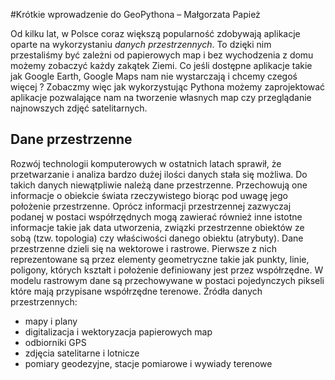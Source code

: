 #Krótkie wprowadzenie do GeoPythona – Małgorzata Papież

Od kilku lat, w Polsce coraz większą popularność zdobywają aplikacje oparte na wykorzystaniu *danych przestrzennych*. 
To dzięki nim przestaliśmy być zależni od papierowych map i bez wychodzenia z domu możemy zobaczyć każdy zakątek Ziemi. 
Co jeśli dostępne aplikacje takie jak Google Earth, Google Maps nam nie wystarczają i chcemy czegoś więcej ? 
Zobaczmy więc jak wykorzystując Pythona możemy zaprojektować aplikacje pozwalające nam na tworzenie własnych map czy przeglądanie najnowszych zdjęć satelitarnych.

## Dane przestrzenne 
Rozwój technologii komputerowych w ostatnich latach sprawił, że przetwarzanie i analiza bardzo dużej ilości danych stała się możliwa. 
Do takich danych niewątpliwie należą dane przestrzenne. Przechowują one informacje o obiekcie świata rzeczywistego biorąc pod uwagę jego położenie przestrzenne. Oprócz informacji przestrzennej zazwyczaj podanej w postaci współrzędnych mogą zawierać również inne istotne informacje takie jak data utworzenia, związki przestrzenne obiektów ze sobą (tzw. topologia) czy właściwości danego obiektu (atrybuty). Dane przestrzenne dzieli się na wektorowe i rastrowe. Pierwsze z nich reprezentowane są przez elementy geometryczne takie jak punkty, linie, poligony, których kształt i położenie definiowany jest przez współrzędne. W modelu rastrowym dane są przechowywane w postaci pojedynczych pikseli które mają przypisane współrzędne terenowe. 
Źródła danych przestrzennych:

* mapy i plany
* digitalizacja i wektoryzacja papierowych map
* odbiorniki GPS
* zdjęcia satelitarne i lotnicze
* pomiary geodezyjne, stacje pomiarowe i wywiady terenowe

